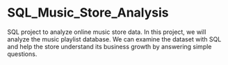 # SQL_Music_Store_Analysis
SQL project to analyze online music store data. In this project, we will analyze the music playlist database. We can examine the dataset with SQL and help the store understand its business growth by answering simple questions.

